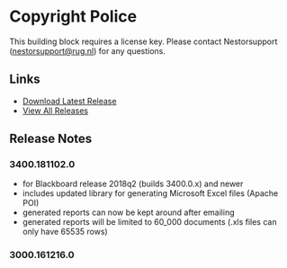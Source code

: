 # Copyright Police
This building block requires a license key. Please contact Nestorsupport (nestorsupport@rug.nl) for any questions.

## Links
- [Download Latest Release](https://github.com/rijksuniversiteit-groningen/b2-CopyrightPolice/releases/latest)
- [View All Releases](https://github.com/rijksuniversiteit-groningen/b2-CopyrightPolice/releases)

## Release Notes

### 3400.181102.0
- for Blackboard release 2018q2 (builds 3400.0.x) and newer
- includes updated library for generating Microsoft Excel files (Apache POI)
- generated reports can now be kept around after emailing
- generated reports will be limited to 60_000 documents (.xls files can only have 65535 rows)

### 3000.161216.0
